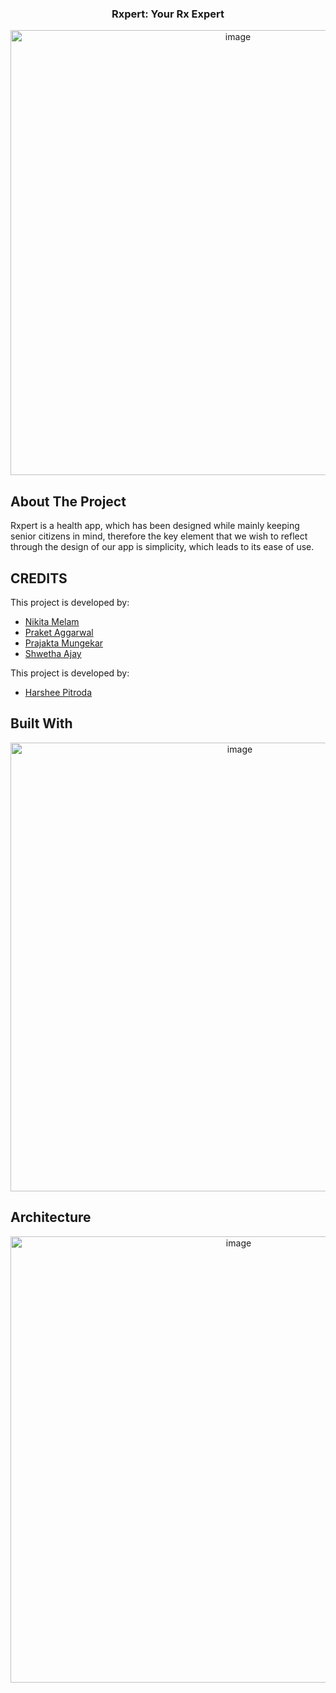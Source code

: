 <h3 align="center">Rxpert: Your Rx Expert</h3>
<div align='center'> <img width="712" alt="image" src="https://user-images.githubusercontent.com/73131499/176731076-7c2e3d38-67f8-4b44-9792-3be194caa69c.png"> </div>


<!-- ABOUT THE PROJECT -->
## About The Project

Rxpert is a health app, which has been designed while mainly keeping senior citizens in mind, therefore the key element that we wish to reflect through the design of our app is simplicity, which leads to its ease of use. 

<!-- CREDITS -->
## CREDITS

This project is developed by:
* [Nikita Melam](https://github.com/nikita-m1)
* [Praket Aggarwal](https://github.com/Tekarp)
* [Prajakta Mungekar](https://github.com/PrajaktaMungekar)
* [Shwetha Ajay](https://github.com/ShwethaAjay)

This project is developed by:
* [Harshee Pitroda](https://github.com/Harshee-Pitroda)

## Built With
<div align='center'> <img width="718" alt="image" src="https://user-images.githubusercontent.com/73131499/176733064-5d0b4d70-5f5e-411a-9160-7b613674d0ee.png"> </div>


## Architecture
<div align='center'> <img width="714" alt="image" src="https://user-images.githubusercontent.com/73131499/176733248-f75d0352-311a-4342-92fa-e7e2d51236e0.png">  </div>

